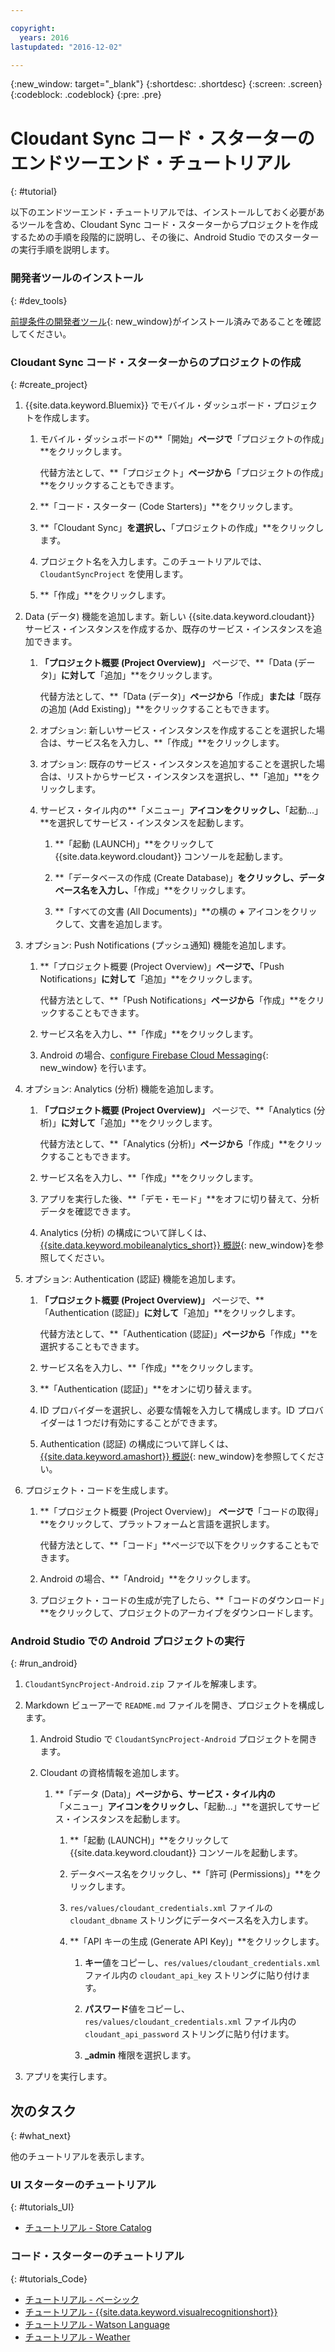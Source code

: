 ```yaml
---

copyright:
  years: 2016
lastupdated: "2016-12-02"

---
```

{:new_window: target="_blank"}
{:shortdesc: .shortdesc}
{:screen: .screen}
{:codeblock: .codeblock}
{:pre: .pre}

# Cloudant Sync コード・スターターのエンドツーエンド・チュートリアル
{: #tutorial}

以下のエンドツーエンド・チュートリアルでは、インストールしておく必要があるツールを含め、Cloudant Sync コード・スターターからプロジェクトを作成するための手順を段階的に説明し、その後に、Android Studio でのスターターの実行手順を説明します。


### 開発者ツールのインストール
{: #dev_tools}

[前提条件の開発者ツール](get_code.html#prereq-dev-tools){: new_window}がインストール済みであることを確認してください。


### Cloudant Sync コード・スターターからのプロジェクトの作成
{: #create_project}

1. {{site.data.keyword.Bluemix}} でモバイル・ダッシュボード・プロジェクトを作成します。

   1. モバイル・ダッシュボードの**「開始」**ページで**「プロジェクトの作成」**をクリックします。

      代替方法として、**「プロジェクト」**ページから**「プロジェクトの作成」**をクリックすることもできます。

   2. **「コード・スターター (Code Starters)」**をクリックします。

   3. **「Cloudant Sync」**を選択し、**「プロジェクトの作成」**をクリックします。

   4. プロジェクト名を入力します。このチュートリアルでは、`CloudantSyncProject` を使用します。
   
   5. **「作成」**をクリックします。

2. Data (データ) 機能を追加します。新しい {{site.data.keyword.cloudant}} サービス・インスタンスを作成するか、既存のサービス・インスタンスを追加できます。

   1. **「プロジェクト概要 (Project Overview)」** ページで、**「Data (データ)」**に対して**「追加」**をクリックします。

      代替方法として、**「Data (データ)」**ページから**「作成」**または**「既存の追加 (Add Existing)」**をクリックすることもできます。
      
   2. オプション: 新しいサービス・インスタンスを作成することを選択した場合は、サービス名を入力し、**「作成」**をクリックします。

   3. オプション: 既存のサービス・インスタンスを追加することを選択した場合は、リストからサービス・インスタンスを選択し、**「追加」**をクリックします。

   4. サービス・タイル内の**「メニュー」**アイコンをクリックし、**「起動...」**を選択してサービス・インスタンスを起動します。

      1. **「起動 (LAUNCH)」**をクリックして {{site.data.keyword.cloudant}} コンソールを起動します。

      2. **「データベースの作成 (Create Database)」**をクリックし、データベース名を入力し、**「作成」**をクリックします。

      3. **「すべての文書 (All Documents)」**の横の **+** アイコンをクリックして、文書を追加します。

3. オプション: Push Notifications (プッシュ通知) 機能を追加します。

   1. **「プロジェクト概要 (Project Overview)」**ページで、**「Push Notifications」**に対して**「追加」**をクリックします。

      代替方法として、**「Push Notifications」**ページから**「作成」**をクリックすることもできます。

   2. サービス名を入力し、**「作成」**をクリックします。

   3. Android の場合、[configure Firebase Cloud Messaging](/docs/services/mobilepush/t_push_provider_android.html){: new_window} を行います。
   
4. オプション: Analytics (分析) 機能を追加します。

   1. **「プロジェクト概要 (Project Overview)」** ページで、**「Analytics (分析)」**に対して**「追加」**をクリックします。

      代替方法として、**「Analytics (分析)」**ページから**「作成」**をクリックすることもできます。

   2. サービス名を入力し、**「作成」**をクリックします。
   
   3. アプリを実行した後、**「デモ・モード」**をオフに切り替えて、分析データを確認できます。
   
   4. Analytics (分析) の構成について詳しくは、[{{site.data.keyword.mobileanalytics_short}} 概説](/docs/services/mobileanalytics/index.html){: new_window}を参照してください。
  
5. オプション: Authentication (認証) 機能を追加します。

   1. **「プロジェクト概要 (Project Overview)」** ページで、**「Authentication (認証)」**に対して**「追加」**をクリックします。

      代替方法として、**「Authentication (認証)」**ページから**「作成」**を選択することもできます。

   2. サービス名を入力し、**「作成」**をクリックします。
   
   3. **「Authentication (認証)」**をオンに切り替えます。
   
   4. ID プロバイダーを選択し、必要な情報を入力して構成します。ID プロバイダーは 1 つだけ有効にすることができます。

   5. Authentication (認証) の構成について詳しくは、[{{site.data.keyword.amashort}} 概説](/docs/services/mobileaccess/index.html){: new_window}を参照してください。

6. プロジェクト・コードを生成します。

   1. **「プロジェクト概要 (Project Overview)」 **ページで**「コードの取得」**をクリックして、プラットフォームと言語を選択します。
   
      代替方法として、**「コード」**ページで以下をクリックすることもできます。
      
   2. Android の場合、**「Android」**をクリックします。
   
   3. プロジェクト・コードの生成が完了したら、**「コードのダウンロード」**をクリックして、プロジェクトのアーカイブをダウンロードします。


### Android Studio での Android プロジェクトの実行
{: #run_android}

1. `CloudantSyncProject-Android.zip` ファイルを解凍します。

2. Markdown ビューアーで `README.md` ファイルを開き、プロジェクトを構成します。

   1. Android Studio で `CloudantSyncProject-Android` プロジェクトを開きます。

   2. Cloudant の資格情報を追加します。

      1. **「データ (Data)」**ページから、サービス・タイル内の**「メニュー」**アイコンをクリックし、**「起動...」**を選択してサービス・インスタンスを起動します。

         1. **「起動 (LAUNCH)」**をクリックして {{site.data.keyword.cloudant}} コンソールを起動します。

         2. データベース名をクリックし、**「許可 (Permissions)」**をクリックします。

         3. `res/values/cloudant_credentials.xml` ファイルの `cloudant_dbname` ストリングにデータベース名を入力します。

         4. **「API キーの生成 (Generate API Key)」**をクリックします。

             1. **キー**値をコピーし、`res/values/cloudant_credentials.xml` ファイル内の `cloudant_api_key` ストリングに貼り付けます。

             2. **パスワード**値をコピーし、`res/values/cloudant_credentials.xml` ファイル内の `cloudant_api_password` ストリングに貼り付けます。

             3. **_admin** 権限を選択します。
      
3. アプリを実行します。


## 次のタスク
{: #what_next}

他のチュートリアルを表示します。


### UI スターターのチュートリアル
{: #tutorials_UI}

* [チュートリアル - Store Catalog](tutorial_store_catalog.html)


### コード・スターターのチュートリアル
{: #tutorials_Code}

* [チュートリアル - ベーシック](tutorial.html)
* [チュートリアル - {{site.data.keyword.visualrecognitionshort}}](tutorial_visual_recognition.html)
* [チュートリアル - Watson Language](tutorial_watson_language.html)
* [チュートリアル - Weather](tutorial_weather.html)
